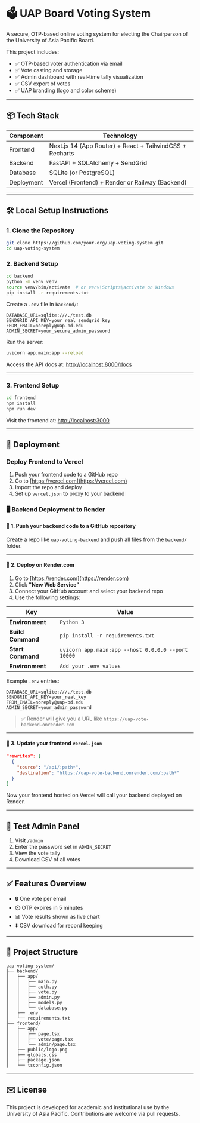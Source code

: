 # 🗳️ UAP Board Voting System

A secure, OTP-based online voting system for electing the Chairperson of the University of Asia Pacific Board.

This project includes:

- ✅ OTP-based voter authentication via email
- ✅ Vote casting and storage
- ✅ Admin dashboard with real-time tally visualization
- ✅ CSV export of votes
- ✅ UAP branding (logo and color scheme)

---

## 📦 Tech Stack

| Component     | Technology              |
|---------------|--------------------------|
| Frontend      | Next.js 14 (App Router) + React + TailwindCSS + Recharts |
| Backend       | FastAPI + SQLAlchemy + SendGrid |
| Database      | SQLite (or PostgreSQL)   |
| Deployment    | Vercel (Frontend) + Render or Railway (Backend) |

---

## 🛠️ Local Setup Instructions

### 1. Clone the Repository

```bash
git clone https://github.com/your-org/uap-voting-system.git
cd uap-voting-system
````

### 2. Backend Setup

```bash
cd backend
python -m venv venv
source venv/bin/activate  # or venv\Scripts\activate on Windows
pip install -r requirements.txt
```

Create a `.env` file in `backend/`:

```env
DATABASE_URL=sqlite:///./test.db
SENDGRID_API_KEY=your_real_sendgrid_key
FROM_EMAIL=noreply@uap-bd.edu
ADMIN_SECRET=your_secure_admin_password
```

Run the server:

```bash
uvicorn app.main:app --reload
```

Access the API docs at: [http://localhost:8000/docs](http://localhost:8000/docs)

---

### 3. Frontend Setup

```bash
cd frontend
npm install
npm run dev
```

Visit the frontend at: [http://localhost:3000](http://localhost:3000)

---

## 🚀 Deployment

### Deploy Frontend to Vercel

1. Push your frontend code to a GitHub repo
2. Go to [https://vercel.com](https://vercel.com)
3. Import the repo and deploy
4. Set up `vercel.json` to proxy to your backend

### 🖥️ Backend Deployment to Render

#### 🔧 1. Push your backend code to a GitHub repository

Create a repo like `uap-voting-backend` and push all files from the `backend/` folder.

---

#### 🚀 2. Deploy on Render.com

1. Go to [https://render.com](https://render.com)
2. Click **"New Web Service"**
3. Connect your GitHub account and select your backend repo
4. Use the following settings:

| Key               | Value                                              |
| ----------------- | -------------------------------------------------- |
| **Environment**   | `Python 3`                                         |
| **Build Command** | `pip install -r requirements.txt`                  |
| **Start Command** | `uvicorn app.main:app --host 0.0.0.0 --port 10000` |
| **Environment**   | `Add your .env values`                             |

Example `.env` entries:

```
DATABASE_URL=sqlite:///./test.db
SENDGRID_API_KEY=your_real_key
FROM_EMAIL=noreply@uap-bd.edu
ADMIN_SECRET=your_admin_password
```

> ✅ Render will give you a URL like `https://uap-vote-backend.onrender.com`

---

#### 🔁 3. Update your frontend `vercel.json`

```json
"rewrites": [
  {
    "source": "/api/:path*",
    "destination": "https://uap-vote-backend.onrender.com/:path*"
  }
]
```

Now your frontend hosted on Vercel will call your backend deployed on Render.

---

## 🧪 Test Admin Panel

1. Visit `/admin`
2. Enter the password set in `ADMIN_SECRET`
3. View the vote tally
4. Download CSV of all votes

---

## ✅ Features Overview

* 🔒 One vote per email
* ⏲️ OTP expires in 5 minutes
* 📊 Vote results shown as live chart
* ⬇️ CSV download for record keeping

---

## 📁 Project Structure

```
uap-voting-system/
├── backend/
│   ├── app/
│   │   ├── main.py
│   │   ├── auth.py
│   │   ├── vote.py
│   │   ├── admin.py
│   │   ├── models.py
│   │   └── database.py
│   ├── .env
│   └── requirements.txt
├── frontend/
│   ├── app/
│   │   ├── page.tsx
│   │   ├── vote/page.tsx
│   │   └── admin/page.tsx
│   ├── public/logo.png
│   ├── globals.css
│   ├── package.json
│   └── tsconfig.json
```

---

## ✉️ License

This project is developed for academic and institutional use by the University of Asia Pacific. Contributions are welcome via pull requests.
